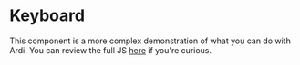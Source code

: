 # Keyboard

This component is a more complex demonstration of what you can do with Ardi. You can review the full JS [here](https://ardi.netlify.app/components/keyboard.js) if you're curious.

<script src="/components/keyboard.js" type="module"></script>

<ardi-keyboard instrument="piano" octaves="2" start="3" style="width: 100%"></ardi-keyboard>
